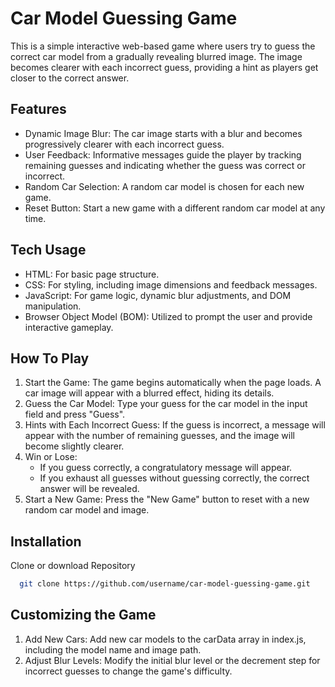 
# Car Model Guessing Game

This is a simple interactive web-based game where users try to guess the correct car model from a gradually revealing blurred image. The image becomes clearer with each incorrect guess, providing a hint as players get closer to the correct answer.


## Features

- Dynamic Image Blur: The car image starts with a blur and becomes progressively clearer with each incorrect guess.
- User Feedback: Informative messages guide the player by tracking remaining guesses and indicating whether the guess was correct or incorrect.
- Random Car Selection: A random car model is chosen for each new game.
- Reset Button: Start a new game with a different random car model at any time.



## Tech Usage

- HTML: For basic page structure.
- CSS: For styling, including image dimensions and feedback messages.
- JavaScript: For game logic, dynamic blur adjustments, and DOM manipulation.
- Browser Object Model (BOM): Utilized to prompt the user and provide interactive gameplay.



## How To Play

1. Start the Game: The game begins automatically when the page loads. A car image will appear with a blurred effect, hiding its details.
2. Guess the Car Model: Type your guess for the car model in the input field and press "Guess".
3. Hints with Each Incorrect Guess: If the guess is incorrect, a message will appear with the number of remaining guesses, and the image will become slightly clearer.
4. Win or Lose:
     - If you guess correctly, a congratulatory message will appear.
     - If you exhaust all guesses without guessing correctly, the correct answer will be revealed.
5. Start a New Game: Press the "New Game" button to reset with a new random car model and image.

## Installation

Clone or download Repository

```bash
  git clone https://github.com/username/car-model-guessing-game.git
```
    
## Customizing the Game

1. Add New Cars: Add new car models to the carData array in index.js, including the model name and image path.
2. Adjust Blur Levels: Modify the initial blur level or the decrement step for incorrect guesses to change the game's difficulty.
